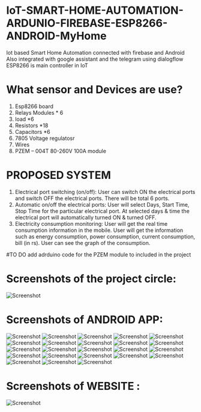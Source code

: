 
# IoT-SMART-HOME-AUTOMATION-ARDUNIO-FIREBASE-ESP8266-ANDROID-MyHome
Iot based Smart Home Automation connected with firebase and Android
Also integrated with google assistant and the telegram using dialogflow
ESP8266 is main controller in IoT

# What sensor and Devices are use?

1. Esp8266 board
2. Relays Modules * 6
3. load *6 
4. Resistors *18
5. Capacitors *6
6. 7805 Voltage regulatosr
7. Wires
8. PZEM – 004T 80-260V 100A module 

# PROPOSED SYSTEM
1. Electrical port switching (on/off): User can switch ON the electrical ports and
switch OFF the electrical ports. There will be total 6 ports.
2. Automatic on/off the electrical ports: User will select Days, Start Time, Stop Time
for the particular electrical port. At selected days & time the electrical port will
automatically turned ON & turned OFF.
3. Electricity consumption monitoring: User will get the real time consumption
information in the mobile. User will get the information such as energy consumption,
power consumption, current consumption, bill (in rs). User can see the graph of the
consumption.

#TO DO 
add adrduino code for the PZEM module to included in the project 
# Screenshots of the project circle:
![Screenshot](https://raw.github.com/DaBiQ/IoT-SMART-HOME-AUTOMATION-ARDUNIO-FIREBASE-ANDROID/master/graph.png)
# Screenshots of ANDROID APP:
![Screenshot](https://raw.github.com/DaBiQ/IoT-SMART-HOME-AUTOMATION-ARDUNIO-FIREBASE-ANDROID/master/SCRRENSHOTS/1.jpg)
![Screenshot](https://raw.github.com/DaBiQ/IoT-SMART-HOME-AUTOMATION-ARDUNIO-FIREBASE-ANDROID/master/SCRRENSHOTS/2.jpg)
![Screenshot](https://raw.github.com/DaBiQ/IoT-SMART-HOME-AUTOMATION-ARDUNIO-FIREBASE-ANDROID/master/SCRRENSHOTS/3.jpg)
![Screenshot](https://raw.github.com/DaBiQ/IoT-SMART-HOME-AUTOMATION-ARDUNIO-FIREBASE-ANDROID/master/SCRRENSHOTS/4.jpg)
![Screenshot](https://raw.github.com/DaBiQ/IoT-SMART-HOME-AUTOMATION-ARDUNIO-FIREBASE-ANDROID/master/SCRRENSHOTS/5.jpg)
![Screenshot](https://raw.github.com/DaBiQ/IoT-SMART-HOME-AUTOMATION-ARDUNIO-FIREBASE-ANDROID/master/SCRRENSHOTS/6.jpg)
![Screenshot](https://raw.github.com/DaBiQ/IoT-SMART-HOME-AUTOMATION-ARDUNIO-FIREBASE-ANDROID/master/SCRRENSHOTS/7.jpg)
![Screenshot](https://raw.github.com/DaBiQ/IoT-SMART-HOME-AUTOMATION-ARDUNIO-FIREBASE-ANDROID/master/SCRRENSHOTS/8.jpg)
![Screenshot](https://raw.github.com/DaBiQ/IoT-SMART-HOME-AUTOMATION-ARDUNIO-FIREBASE-ANDROID/master/SCRRENSHOTS/9.jpg)
![Screenshot](https://raw.github.com/DaBiQ/IoT-SMART-HOME-AUTOMATION-ARDUNIO-FIREBASE-ANDROID/master/SCRRENSHOTS/10.jpg)
![Screenshot](https://raw.github.com/DaBiQ/IoT-SMART-HOME-AUTOMATION-ARDUNIO-FIREBASE-ANDROID/master/SCRRENSHOTS/11.jpg)
![Screenshot](https://raw.github.com/DaBiQ/IoT-SMART-HOME-AUTOMATION-ARDUNIO-FIREBASE-ANDROID/master/SCRRENSHOTS/12.jpg)
![Screenshot](https://raw.github.com/DaBiQ/IoT-SMART-HOME-AUTOMATION-ARDUNIO-FIREBASE-ANDROID/master/SCRRENSHOTS/13.jpg)
![Screenshot](https://raw.github.com/DaBiQ/IoT-SMART-HOME-AUTOMATION-ARDUNIO-FIREBASE-ANDROID/master/SCRRENSHOTS/14.jpg)
![Screenshot](https://raw.github.com/DaBiQ/IoT-SMART-HOME-AUTOMATION-ARDUNIO-FIREBASE-ANDROID/master/SCRRENSHOTS/15.jpg)
![Screenshot](https://raw.github.com/DaBiQ/IoT-SMART-HOME-AUTOMATION-ARDUNIO-FIREBASE-ANDROID/master/SCRRENSHOTS/16.jpg)
![Screenshot](https://raw.github.com/DaBiQ/IoT-SMART-HOME-AUTOMATION-ARDUNIO-FIREBASE-ANDROID/master/SCRRENSHOTS/17.jpg)
![Screenshot](https://raw.github.com/DaBiQ/IoT-SMART-HOME-AUTOMATION-ARDUNIO-FIREBASE-ANDROID/master/SCRRENSHOTS/18.jpg)
![Screenshot](https://raw.github.com/DaBiQ/IoT-SMART-HOME-AUTOMATION-ARDUNIO-FIREBASE-ANDROID/master/SCRRENSHOTS/19.jpg)
![Screenshot](https://raw.github.com/DaBiQ/IoT-SMART-HOME-AUTOMATION-ARDUNIO-FIREBASE-ANDROID/master/SCRRENSHOTS/20.jpg)
![Screenshot](https://raw.github.com/DaBiQ/IoT-SMART-HOME-AUTOMATION-ARDUNIO-FIREBASE-ANDROID/master/SCRRENSHOTS/21.jpg)
![Screenshot](https://raw.github.com/DaBiQ/IoT-SMART-HOME-AUTOMATION-ARDUNIO-FIREBASE-ANDROID/master/SCRRENSHOTS/22.jpg)
![Screenshot](https://raw.github.com/DaBiQ/IoT-SMART-HOME-AUTOMATION-ARDUNIO-FIREBASE-ANDROID/master/SCRRENSHOTS/23.jpg)

# Screenshots of WEBSITE :
![Screenshot](https://raw.github.com/DaBiQ/IoT-SMART-HOME-AUTOMATION-ARDUNIO-FIREBASE-ANDROID/master/SCRRENSHOTS/website.png)

